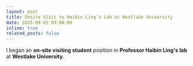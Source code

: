 ```yaml
---
layout: post
title: Onsite Visit to Haibin Ling's Lab at Westlake University
date: 2025-09-05 09:00:00
inline: true
related_posts: false
---
```


I began an **on-site visiting student** position in **Professor Haibin Ling's lab** at **Westlake University**.
